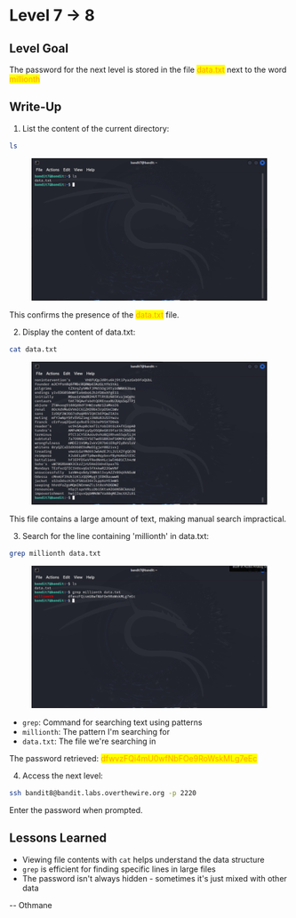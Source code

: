 # Level 7 → 8

## Level Goal

The password for the next level is stored in the file <mark style="color:orange;">data.txt</mark> next to the word <mark style="color:orange;">millionth</mark>



## Write-Up

1. List the content of the current directory:

```sh
ls
```

<figure><img src="../../.gitbook/assets/image (1) (1) (1) (1).png" alt="ls"><figcaption></figcaption></figure>

This confirms the presence of the <mark style="color:orange;">data.txt</mark> file.

2. Display the content of data.txt:

```sh
cat data.txt
```

<figure><img src="../../.gitbook/assets/image (2) (1) (1) (1).png" alt="cat data.txt"><figcaption></figcaption></figure>

This file contains a large amount of text, making manual search impractical.

3. Search for the line containing 'millionth' in data.txt:

```sh
grep millionth data.txt
```

<figure><img src="../../.gitbook/assets/image (1) (1) (1) (1) (1).png" alt="grep millionth data.txt"><figcaption></figcaption></figure>

* `grep`: Command for searching text using patterns
* `millionth`: The pattern I'm searching for
* `data.txt`: The file we're searching in

The password retrieved: <mark style="color:orange;">dfwvzFQi4mU0wfNbFOe9RoWskMLg7eEc</mark>

4. Access the next level:

```sh
ssh bandit8@bandit.labs.overthewire.org -p 2220
```

Enter the password when prompted.



## Lessons Learned

* Viewing file contents with `cat` helps understand the data structure
* `grep` is efficient for finding specific lines in large files
* The password isn't always hidden - sometimes it's just mixed with other data



\-- Othmane



